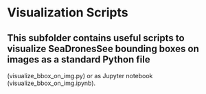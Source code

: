# Visualization Scripts


## This subfolder contains useful scripts to visualize SeaDronesSee bounding boxes on images as a standard Python file 
(visualize_bbox_on_img.py) or as Jupyter notebook (visualize_bbox_on_img.ipynb).





